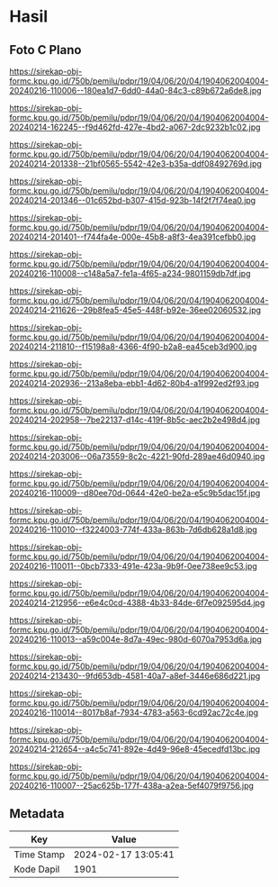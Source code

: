 # Hasil

## Foto C Plano

https://sirekap-obj-formc.kpu.go.id/750b/pemilu/pdpr/19/04/06/20/04/1904062004004-20240216-110006--180ea1d7-6dd0-44a0-84c3-c89b672a6de8.jpg

https://sirekap-obj-formc.kpu.go.id/750b/pemilu/pdpr/19/04/06/20/04/1904062004004-20240214-162245--f9d462fd-427e-4bd2-a067-2dc9232b1c02.jpg

https://sirekap-obj-formc.kpu.go.id/750b/pemilu/pdpr/19/04/06/20/04/1904062004004-20240214-201338--21bf0565-5542-42e3-b35a-ddf08492769d.jpg

https://sirekap-obj-formc.kpu.go.id/750b/pemilu/pdpr/19/04/06/20/04/1904062004004-20240214-201346--01c652bd-b307-415d-923b-14f2f7f74ea0.jpg

https://sirekap-obj-formc.kpu.go.id/750b/pemilu/pdpr/19/04/06/20/04/1904062004004-20240214-201401--f744fa4e-000e-45b8-a8f3-4ea391cefbb0.jpg

https://sirekap-obj-formc.kpu.go.id/750b/pemilu/pdpr/19/04/06/20/04/1904062004004-20240216-110008--c148a5a7-fe1a-4f65-a234-9801159db7df.jpg

https://sirekap-obj-formc.kpu.go.id/750b/pemilu/pdpr/19/04/06/20/04/1904062004004-20240214-211626--29b8fea5-45e5-448f-b92e-36ee02060532.jpg

https://sirekap-obj-formc.kpu.go.id/750b/pemilu/pdpr/19/04/06/20/04/1904062004004-20240214-211810--f15198a8-4366-4f90-b2a8-ea45ceb3d900.jpg

https://sirekap-obj-formc.kpu.go.id/750b/pemilu/pdpr/19/04/06/20/04/1904062004004-20240214-202936--213a8eba-ebb1-4d62-80b4-a1f992ed2f93.jpg

https://sirekap-obj-formc.kpu.go.id/750b/pemilu/pdpr/19/04/06/20/04/1904062004004-20240214-202958--7be22137-d14c-419f-8b5c-aec2b2e498d4.jpg

https://sirekap-obj-formc.kpu.go.id/750b/pemilu/pdpr/19/04/06/20/04/1904062004004-20240214-203006--06a73559-8c2c-4221-90fd-289ae46d0940.jpg

https://sirekap-obj-formc.kpu.go.id/750b/pemilu/pdpr/19/04/06/20/04/1904062004004-20240216-110009--d80ee70d-0644-42e0-be2a-e5c9b5dac15f.jpg

https://sirekap-obj-formc.kpu.go.id/750b/pemilu/pdpr/19/04/06/20/04/1904062004004-20240216-110010--f3224003-774f-433a-863b-7d6db628a1d8.jpg

https://sirekap-obj-formc.kpu.go.id/750b/pemilu/pdpr/19/04/06/20/04/1904062004004-20240216-110011--0bcb7333-491e-423a-9b9f-0ee738ee9c53.jpg

https://sirekap-obj-formc.kpu.go.id/750b/pemilu/pdpr/19/04/06/20/04/1904062004004-20240214-212956--e6e4c0cd-4388-4b33-84de-6f7e092595d4.jpg

https://sirekap-obj-formc.kpu.go.id/750b/pemilu/pdpr/19/04/06/20/04/1904062004004-20240216-110013--a59c004e-8d7a-49ec-980d-6070a7953d6a.jpg

https://sirekap-obj-formc.kpu.go.id/750b/pemilu/pdpr/19/04/06/20/04/1904062004004-20240214-213430--9fd653db-4581-40a7-a8ef-3446e686d221.jpg

https://sirekap-obj-formc.kpu.go.id/750b/pemilu/pdpr/19/04/06/20/04/1904062004004-20240216-110014--8017b8af-7934-4783-a563-6cd92ac72c4e.jpg

https://sirekap-obj-formc.kpu.go.id/750b/pemilu/pdpr/19/04/06/20/04/1904062004004-20240214-212654--a4c5c741-892e-4d49-96e8-45ecedfd13bc.jpg

https://sirekap-obj-formc.kpu.go.id/750b/pemilu/pdpr/19/04/06/20/04/1904062004004-20240216-110007--25ac625b-177f-438a-a2ea-5ef4079f9756.jpg


## Metadata

| Key        | Value               |
| ---------- | ------------------- |
| Time Stamp | 2024-02-17 13:05:41 |
| Kode Dapil | 1901                |



